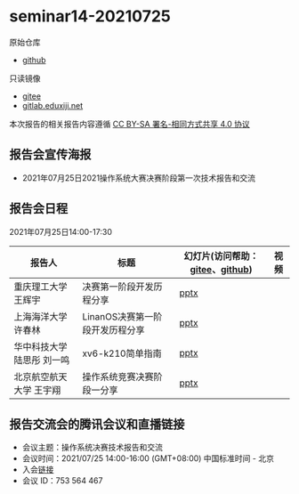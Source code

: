 # seminar14-20210725

原始仓库
 * [github](https://github.com/oscomp/seminar14-20210725/blob/main/README.md)

只读镜像
 * [gitee](https://gitee.com/oscomp/seminar14-20210725)
 * [gitlab.eduxiji.net](https://gitlab.eduxiji.net/oscomp/seminar14-20210725)

本次报告的相关报告内容遵循 [CC BY-SA 署名-相同方式共享 4.0 协议](https://creativecommons.org/licenses/by-sa/4.0/deed.zh)

## 报告会宣传海报

 * 2021年07月25日2021操作系统大赛决赛阶段第一次技术报告和交流

## 报告会日程

2021年07月25日14:00-17:30

| 报告人 | 标题                              | 幻灯片(访问帮助：[gitee](https://gitee.com/oscomp/seminar0-20201226/blob/main/20210110-tencent-help.pdf)、[github](https://github.com/oscomp/seminar0-20201226/blob/main/20210110-tencent-help.pdf)) | 视频 |
| ------ | --------------------------------- | ------------------------------------------------------------ | ---- |
| 重庆理工大学 王辉宇 | 决赛第一阶段开发历程分享 | [pptx](https://lexiangla.com/teams/k100041/docs/33742a4eed2811eb8b92a2b892cfa44b?company_from=79350bd4d06911ea91f05254002f1020) |      | 
| 上海海洋大学 许春林 | LinanOS决赛第一阶段开发历程分享 | [pptx](https://lexiangla.com/teams/k100041/docs/3d3e1bb6ed2811eba32d16fe3e3b1c3d?company_from=79350bd4d06911ea91f05254002f1020) |      | 
| 华中科技大学 陆思彤 刘一鸣 | xv6-k210简单指南 | [pptx](https://lexiangla.com/teams/k100041/docs/45b3cc5aed2811eb868c5ee197a0855f?company_from=79350bd4d06911ea91f05254002f1020) |      | 
| 北京航空航天大学 王宇翔| 操作系统竞赛决赛阶段一分享 | [pptx](https://lexiangla.com/teams/k100041/docs/4e930f66ed2811ebbe5b4a593ed3e5f0?company_from=79350bd4d06911ea91f05254002f1020) |      | 

## 报告交流会的腾讯会议和直播链接

 * 会议主题：操作系统决赛技术报告和交流
 * 会议时间：2021/07/25 14:00-16:00 (GMT+08:00) 中国标准时间 - 北京
 * 入会[链接](https://meeting.tencent.com/s/00mLwfvoEAIh)
 * 会议 ID：753 564 467
